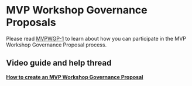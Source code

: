 # MVP Workshop Governance Proposals

Please read [MVPWGP-1](https://github.com/MVPWorkshop/MVPWGP/blob/master/MVPWGPs/MVPWGP-1.md) to learn about how you can participate in the MVP Workshop Governance Proposal process.

## Video guide and help thread
[**How to create an MVP Workshop Governance Proposal**](https://forum.aragon.org/t/how-to-create-an-aragon-governance-proposal/374)
